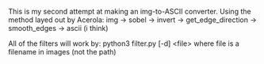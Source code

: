 This is my second attempt at making an img-to-ASCII converter.
Using the method layed out by Acerola:
img -> sobel -> invert -> get_edge_direction -> smooth_edges -> ascii (i think)

All of the filters will work by:
python3 filter.py [-d] \<file\> where file is a filename in images (not the path)
